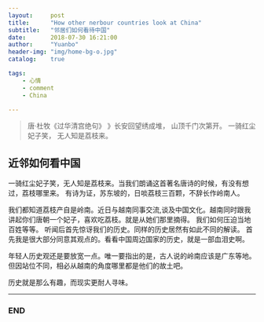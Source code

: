 ```yaml
---
layout:     post
title:      "How other nerbour countries look at China"
subtitle:   "邻居们如何看待中国"
date:       2018-07-30 16:21:00
author:     "Yuanbo"
header-img: "img/home-bg-o.jpg"
catalog:    true

tags:
    - 心情
    - comment
    - China
    
---
```



> 唐·杜牧《过华清宫绝句》 
》长安回望绣成堆， 山顶千门次第开。 一骑红尘妃子笑， 无人知是荔枝来。

## 近邻如何看中国


一骑红尘妃子笑，无人知是荔枝来。当我们朗诵这首著名唐诗的时候，有没有想过，荔枝哪里来。
有诗为证，苏东坡的，日啖荔枝三百颗，不辞长作岭南人。


 
我们都知道荔枝产自是岭南。近日与越南同事交流,谈及中国文化。越南同时跟我讲起你们唐朝一个妃子，喜欢吃荔枝。就是从她们那里摘得。
我们如何压迫当地百姓等等。 听闻后首先惊讶我们的历史。同样的历史居然有如此不同的解读。
首先我是很大部分同意其观点的。看看中国周边国家的历史，就是一部血泪史啊。

年轻人历史观还是要放宽一点。唯一要指出的是，古人说的岭南应该是广东等地。但因站位不同，相必从越南的角度哪里都是他们的故土吧。

历史就是那么有趣，而现实更耐人寻味。 







---

### END

